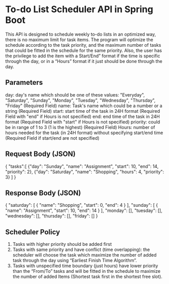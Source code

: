 # To-do List Scheduler API in Spring Boot
This API is designed to schedule weekly to-do lists in an optimized way, there is no maximum limit for task items. The program will optimize the schedule according to the task priority, and the maximum number of tasks that could be fitted in the schedule for the same priority.
Also, the user has the privilege to add the item with a Start/End” format if the time is specific through the day, or in a “Hours” format if it just should be done through the day.

## Parameters
day: day's name which should be one of these values: "Everyday", "Saturday", "Sunday", "Monday", "Tuesday", "Wednesday", "Thursday", "Friday" (Required Field)
name: Task's name which could be a number or a string (Required Field)
start: start time of the task in 24H format (Required Field with "end" if Hours is not specified)
end: end time of the task in 24H format (Required Field with "start" if Hours is not specified)
priority: could be in range of 1 to 3 (1 is the highest) (Required Field)
Hours: number of hours needed for the task (in 24H format) without specifying start/end time (Required Field if start/end are not specified)

## Request Body (JSON)
{
    "tasks":[
        {"day": "Sunday", "name": "Assignment", "start": 10, "end": 14, "priority": 2},
        {"day": "Saturday", "name": "Shopping", "hours": 4, "priority": 3}
    ]
}

## Response Body (JSON)
{
    "saturday": [
        {
            "name": "Shopping",
            "start": 0,
            "end": 4
        }
    ],
    "sunday": [
        {
            "name": "Assignment",
            "start": 10,
            "end": 14
        }
    ],
    "monday": [],
    "tuesday": [],
    "wednesday": [],
    "thursday": [],
    "friday": []
}

## Scheduler Policy
1) Tasks with higher priority should be added first
2) Tasks with same priority and have conflict (time overlapping): the scheduler will choose the task which maximize the number of added task through the day using “Earliest Finish Time Algorithm”.
3) Tasks with unspecified time boundary (just hours) have lower priority than the “From/To” tasks and will be fitted in the schedule to maximize the number of added Items (Shortest task first in the shortest free slot).